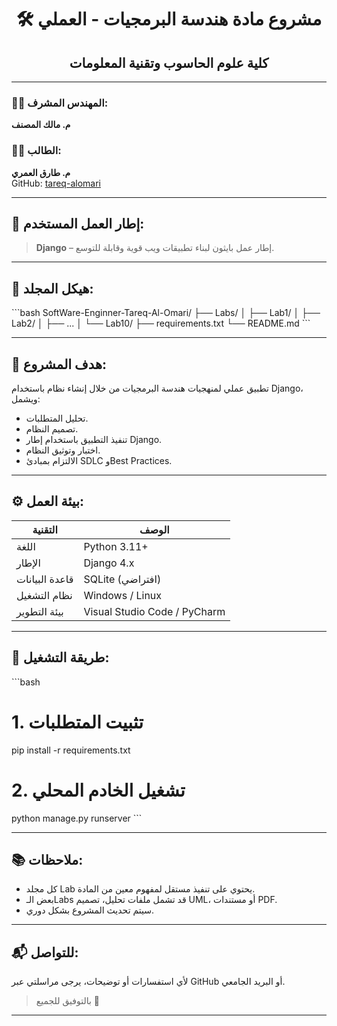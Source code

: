 <div align="center">

# 🛠️ مشروع مادة هندسة البرمجيات - العملي  
## كلية علوم الحاسوب وتقنية المعلومات  
</div>

---

### 👨‍🏫 المهندس المشرف:
**م. مالك المصنف**

### 👨‍🎓 الطالب:
**م. طارق العمري**  
GitHub: [tareq-alomari](https://github.com/tareq-alomari)

---

## 🧰 إطار العمل المستخدم:
> **Django** – إطار عمل بايثون لبناء تطبيقات ويب قوية وقابلة للتوسع.

---

## 📁 هيكل المجلد:

\`\`\`bash
SoftWare-Enginner-Tareq-Al-Omari/
├── Labs/
│   ├── Lab1/
│   ├── Lab2/
│   ├── ...
│   └── Lab10/
├── requirements.txt
└── README.md
\`\`\`

---

## 🎯 هدف المشروع:

تطبيق عملي لمنهجيات هندسة البرمجيات من خلال إنشاء نظام باستخدام Django، ويشمل:

- تحليل المتطلبات.
- تصميم النظام.
- تنفيذ التطبيق باستخدام إطار Django.
- اختبار وتوثيق النظام.
- الالتزام بمبادئ SDLC وBest Practices.

---

## ⚙️ بيئة العمل:

| التقنية        | الوصف                          |
|----------------|-------------------------------|
| اللغة          | Python 3.11+                  |
| الإطار         | Django 4.x                    |
| قاعدة البيانات | SQLite (افتراضي)              |
| نظام التشغيل   | Windows / Linux               |
| بيئة التطوير   | Visual Studio Code / PyCharm  |

---

## 📌 طريقة التشغيل:

\`\`\`bash
# 1. تثبيت المتطلبات
pip install -r requirements.txt

# 2. تشغيل الخادم المحلي
python manage.py runserver
\`\`\`

---

## 📚 ملاحظات:

- كل مجلد Lab يحتوي على تنفيذ مستقل لمفهوم معين من المادة.
- بعض الـLabs قد تشمل ملفات تحليل، تصميم UML، أو مستندات PDF.
- سيتم تحديث المشروع بشكل دوري.

---

## 📬 للتواصل:

لأي استفسارات أو توضيحات، يرجى مراسلتي عبر GitHub أو البريد الجامعي.

> بالتوفيق للجميع 🌟

---
